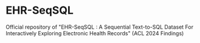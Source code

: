 # EHR-SeqSQL
Official repository of "EHR-SeqSQL : A Sequential Text-to-SQL Dataset For Interactively Exploring Electronic Health Records" (ACL 2024 Findings)
